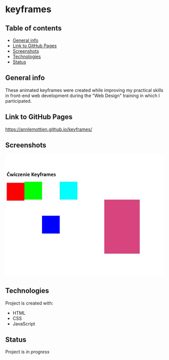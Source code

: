 # keyframes
## Table of contents
* [General info](#general-info)
* [Link to GitHub Pages](#link-to-gitHub-pages)
* [Screenshots](#screenshots)
* [Technologies](#technologies)
* [Status](#status)

## General info
These animated keyframes were created while improving my practical skills in front-end web development during the "Web Design" training in which I participated.

## Link to GitHub Pages
https://annlemottien.github.io/keyframes/

## Screenshots
![screenshot](screenshot.jpg)

## Technologies
Project is created with:
* HTML
* CSS
* JavaScript

## Status
Project is _in progress_
